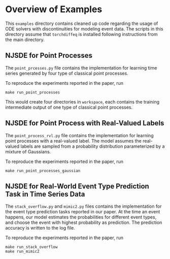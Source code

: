 # Overview of Examples

This `examples` directory contains cleaned up code regarding the usage of ODE solvers with discontinuities for modeling event data. The scripts in this directory assume that `torchdiffeq` is installed following instructions from the main directory.

## NJSDE for Point Processes
The `point_prcesses.py` file contains the implementation for learning time series generated by four type of classical point processes.

To reproduce the experiments reported in the paper, run
```
make run_point_processes
```
This would create four directories in `workspace`, each contains the training intermediate output of one type of classical point processes.

## NJSDE for Point Process with Real-Valued Labels
The `point_process_rvl.py` file contains the implementation for learning point processes with a real-valued label. The model assumes the real-valued labels are sampled from a probability distribution parameterized by a mixture of Gaussians.

To reproduce the experiments reported in the paper, run
```
make run_point_processes_gaussian
```

## NJSDE for Real-World Event Type Prediction Task in Time Series Data
The `stack_overflow.py` and `mimic2.py` files contains the implementation for the event type prediction tasks reported in our paper. At the time an event happens, our model estimates the probabilities for different event types, and choose the event with highest probability as prediction. The prediction accuracy is written to the log file.

To reproduce the experiments reported in the paper, run
```
make run_stack_overflow
make run_mimic2
```
